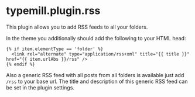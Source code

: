 # typemill.plugin.rss

This plugin allows you to add RSS feeds to all your folders. 

In the theme you additionally should add the following to your HTML head:

```
{% if item.elementType == 'folder' %}
  <link rel="alternate" type="application/rss+xml" title="{{ title }}" href="{{ item.urlAbs }}/rss" />
{% endif %}
```

Also a generic RSS feed with all posts from all folders is available just add `/rss` to your base url. The title and description of this generic RSS feed can be set in the plugin settings.
